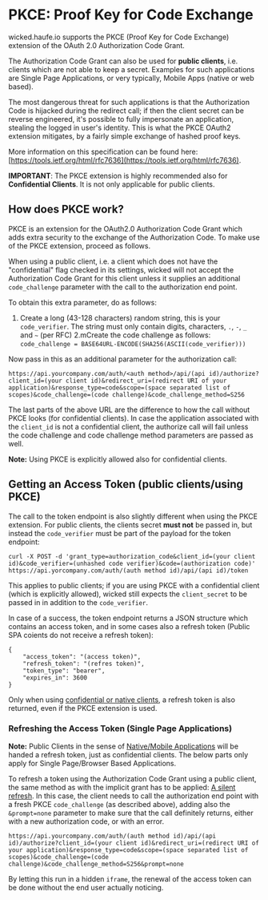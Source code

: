 # PKCE: Proof Key for Code Exchange

wicked.haufe.io supports the PKCE (Proof Key for Code Exchange) extension of the OAuth 2.0 Authorization Code Grant.

The Authorization Code Grant can also be used for **public clients**, i.e. clients which are not able to keep a secret. Examples for
such applications are Single Page Applications, or very typically, Mobile Apps (native or web based).

The most dangerous threat for such applications is that the Authorization Code is hijacked during the redirect call; if then the
client secret can be reverse engineered, it's possible to fully impersonate an application, stealing the logged in user's identity.
This is what the PKCE OAuth2 extension mitigates, by a fairly simple exchange of hashed proof keys.

More information on this specification can be found here: [https://tools.ietf.org/html/rfc7636](https://tools.ietf.org/html/rfc7636).

**IMPORTANT**: The PKCE extension is highly recommended also for **Confidential Clients**. It is not only
applicable for public clients.

## How does PKCE work?

PKCE is an extension for the OAuth2.0 Authorization Code Grant which adds extra security to the exchange of the Authorization Code. To make use of the PKCE extension, proceed as follows.

When using a public client, i.e. a client which does not have the "confidential" flag checked in its settings, wicked will not accept
the Authorization Code Grant for this client unless it supplies an additional `code_challenge` parameter with the call
to the authorization end point.

To obtain this extra parameter, do as follows: 

1. Create a long (43-128 characters) random string, this is your `code_verifier`. The string must only contain digits, characters, `.`, `-`, `_` and `~` (per RFC)
2.mCreate the code challenge as follows: `code_challenge = BASE64URL-ENCODE(SHA256(ASCII(code_verifier)))`

Now pass in this as an additional parameter for the authorization call:


```
https://api.yourcompany.com/auth/<auth method>/api/(api id)/authorize?client_id=(your client id)&redirect_uri=(redirect URI of your application)&response_type=code&scope=(space separated list of scopes)&code_challenge=(code challenge)&code_challenge_method=S256
```

The last parts of the above URL are the difference to how the call without PKCE looks (for confidential clients). In case the
application associated with the `client_id` is not a confidential client, the authorize call will fail unless the code challenge
and code challenge method parameters are passed as well.

**Note:** Using PKCE is explicitly allowed also for confidential clients.

## Getting an Access Token (public clients/using PKCE)

The call to the token endpoint is also slightly different when using the PKCE extension. For public clients, the
clients secret **must not** be passed in, but instead the `code_verifier` must be part of the payload
for the token endpoint:


```
curl -X POST -d 'grant_type=authorization_code&client_id=(your client id)&code_verifier=(unhashed code verifier)&code=(authorization code)' https://api.yorcompany.com/auth/(auth method id)/api/(api id)/token
```

This applies to public clients; if you are using PKCE with a confidential client (which is explicitly allowed), wicked still 
expects the `client_secret` to be passed in in addition to the `code_verifier`.

In case of a success, the token endpoint returns a JSON structure which contains an access token, and in some cases also a refresh token (Public SPA coients do not receive a refresh token):

```
{
    "access_token": "(access token)",
    "refresh_token": "(refres token)",
    "token_type": "bearer",
    "expires_in": 3600
}
```

Only when using [confidential or native clients](client-types.md), a refresh token is also returned, even if the PKCE extension is used.

### Refreshing the Access Token (Single Page Applications)

**Note:** Public Clients in the sense of [Native/Mobile Applications](client-types.dm) will be handed a refresh token, just as confidential clients. The below parts only apply for Single Page/Browser Based Applications.

To refresh a token using the Authorization Code Grant using a public client, the same method as with the
implicit grant has to be applied: [A silent refresh](oauth-silent-refresh). In this case, the client needs to call the authorization
end point with a fresh PKCE `code_challenge` (as described above), adding also the `&prompt=none`
parameter to make sure that the call definitely returns, either with a new authorization code, or with
an error.

```
https://api.yourcompany.com/auth/(auth method id)/api/(api id)/authorize?client_id=(your client id)&redirect_uri=(redirect URI of your application)&response_type=code&scope=(space separated list of scopes)&code_challenge=(code challenge)&code_challenge_method=S256&prompt=none
```

By letting this run in a hidden `iframe`, the renewal of the access token can be done without the end
user actually noticing.
